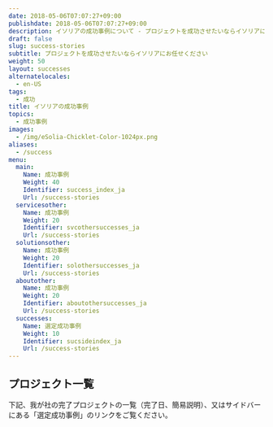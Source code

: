 ```yaml
---
date: 2018-05-06T07:07:27+09:00
publishdate: 2018-05-06T07:07:27+09:00
description: イソリアの成功事例について - プロジェクトを成功させたいならイソリアにお任せください
draft: false
slug: success-stories
subtitle: プロジェクトを成功させたいならイソリアにお任せください
weight: 50
layout: successes
alternatelocales:
  - en-US
tags:
  - 成功
title: イソリアの成功事例
topics:
  - 成功事例
images:
  - /img/eSolia-Chicklet-Color-1024px.png
aliases:
  - /success
menu:
  main:
    Name: 成功事例
    Weight: 40
    Identifier: success_index_ja
    Url: /success-stories
  servicesother:
    Name: 成功事例
    Weight: 20
    Identifier: svcothersuccesses_ja
    Url: /success-stories 
  solutionsother:
    Name: 成功事例
    Weight: 20
    Identifier: solothersuccesses_ja
    Url: /success-stories
  aboutother:
    Name: 成功事例
    Weight: 20
    Identifier: aboutothersuccesses_ja
    Url: /success-stories
  successes:
    Name: 選定成功事例
    Weight: 10
    Identifier: sucsideindex_ja
    Url: /success-stories
---
```


## プロジェクト一覧

下記、我が社の完了プロジェクトの一覧（完了日、簡易説明）、又はサイドバーにある「選定成功事例」のリンクをご覧ください。

<span id="hideheader" class="has-padding-t-xs">
<script src="https://pro.dbflex.net/secure/embed.js"
  data-url="/ev-3456963/db/15331/view.aspx"></script>
</span>

